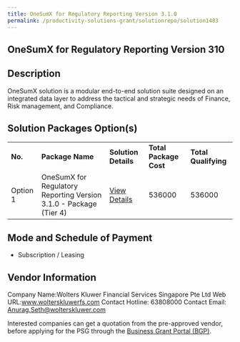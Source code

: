 ```yaml
---
title: OneSumX for Regulatory Reporting Version 3.1.0
permalink: /productivity-solutions-grant/solutionrepo/solution1483
---
```


## OneSumX for Regulatory Reporting Version 310

## Description

OneSumX solution is a modular end-to-end solution suite designed on an integrated data layer to address the tactical and strategic needs of Finance, Risk management, and Compliance.

## Solution Packages Option(s)

<table>
<tr>
<td><b>No.</b></td>
<td><b>Package Name</b></td>
<td><b>Solution Details</b></td>
<td><b>Total Package Cost</b></td>
<td><b>Total Qualifying</b></td>
</tr>
<tr>
<td>Option 1</td>
<td>OneSumX for Regulatory Reporting Version 3.1.0 - Package (Tier 4)</td>
<td><a href='https://www.gobusiness.gov.sg/images/psg/Desensitised_WK_Annex_3_Part_1.pdf'>View Details</a></td>
<td>536000</td>
<td>536000</td>
</tr>
</table>

## Mode and Schedule of Payment

 - Subscription / Leasing

## Vendor Information

 Company Name:Wolters Kluwer Financial Services Singapore Pte Ltd
Web URL:www.wolterskluwerfs.com
Contact Hotline: 63808000
Contact Email: Anurag.Seth@wolterskluwer.com


Interested companies can get a quotation from the pre-approved vendor, before applying for the PSG through the <a href='https://www.businessgrants.gov.sg/'>Business Grant Portal (BGP)</a>.
<script src="/jquery/resize-tables.js"></script>
